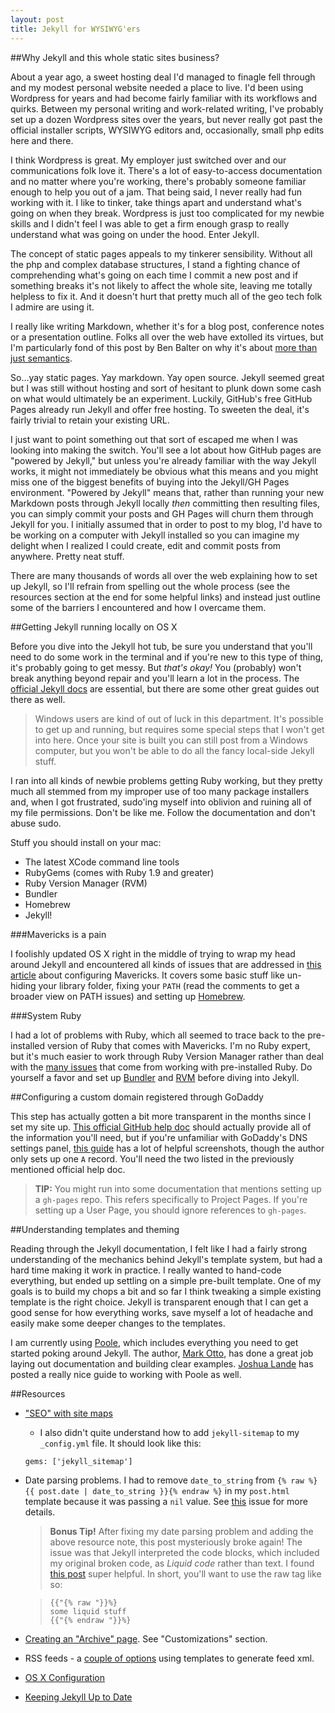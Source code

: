 ```yaml
---
layout: post
title: Jekyll for WYSIWYG'ers 
---
```


##Why Jekyll and this whole static sites business? 

About a year ago, a sweet hosting deal I'd managed to finagle fell through and my modest personal website needed a place to live. I'd been using Wordpress for years and had become fairly familiar with its workflows and quirks. Between my personal writing and work-related writing, I've probably set up a dozen Wordpress sites over the years, but never really got past the official installer scripts, WYSIWYG editors and, occasionally, small php edits here and there. 

I think Wordpress is great. My employer just switched over and our communications folk love it. There's a lot of easy-to-access documentation and no matter where you're working, there's probably someone familiar enough to help you out of a jam. That being said, I never really had fun working with it. I like to tinker, take things apart and understand what's going on when they break. Wordpress is just too complicated for my newbie skills and I didn't feel I was able to get a firm enough grasp to really understand what was going on under the hood. Enter Jekyll. 

The concept of static pages appeals to my tinkerer sensibility. Without all the php and complex database structures, I stand a fighting chance of comprehending what's going on each time I commit a new post and if something breaks it's not likely to affect the whole site, leaving me totally helpless to fix it. And it doesn't hurt that pretty much all of the geo tech folk I admire are using it. 

I really like writing Markdown, whether it's for a blog post, conference notes or a presentation outline. Folks all over the web have extolled its virtues, but I'm particularly fond of this post by Ben Balter on why it's about [more than just semantics](http://ben.balter.com/2014/03/31/word-versus-markdown-more-than-mere-semantics/). 

So...yay static pages. Yay markdown. Yay open source. Jekyll seemed great but I was still without hosting and sort of hesitant to plunk down some cash on what would ultimately be an experiment. Luckily, GitHub's free GitHub Pages already run Jekyll and offer free hosting. To sweeten the deal, it's fairly trivial to retain your existing URL. 

I just want to point something out that sort of escaped me when I was looking into making the switch. You'll see a lot about how GitHub pages are "powered by Jekyll," but unless you're already familiar with the way Jekyll works, it might not immediately be obvious what this means and you might miss one of the biggest benefits of buying into the Jekyll/GH Pages environment. "Powered by Jekyll" means that, rather than running your new Markdown posts through Jekyll locally *then* committing then resulting files, you can simply commit your posts and GH Pages will churn them through Jekyll for you. I initially assumed that in order to post to my blog, I'd have to be working on a computer with Jekyll installed so you can imagine my delight when I realized I could create, edit and commit posts from anywhere. Pretty neat stuff. 

There are many thousands of words all over the web explaining how to set up Jekyll, so I'll refrain from spelling out the whole process (see the resources section at the end for some helpful links) and instead just outline some of the barriers I encountered and how I overcame them. 

##Getting Jekyll running locally on OS X 

Before you dive into the Jekyll hot tub, be sure you understand that you'll need to do some work in the terminal and if you're new to this type of thing, it's probably going to get messy. But *that's okay!* You (probably) won't break anything beyond repair and you'll learn a lot in the process. The [official Jekyll docs](http://jekyllrb.com/docs/installation/) are essential, but there are some other great guides out there as well.

> Windows users are kind of out of luck in this department. It's possible to get up and running, but requires some special steps that I won't get into here. Once your site is built you can still post from a Windows computer, but you won't be able to do all the fancy local-side Jekyll stuff. 

I ran into all kinds of newbie problems getting Ruby working, but they pretty much all stemmed from my improper use of too many package installers and, when I got frustrated, sudo'ing myself into oblivion and ruining all of my file permissions. Don't be like me. Follow the documentation and don't abuse sudo.

Stuff you should install on your mac: 

- The latest XCode command line tools  
- RubyGems (comes with Ruby 1.9 and greater)
- Ruby Version Manager (RVM) 
- Bundler 
- Homebrew
- Jekyll!

###Mavericks is a pain

I foolishly updated OS X right in the middle of trying to wrap my head around Jekyll and encountered all kinds of issues that are addressed in [this article](http://hackercodex.com/guide/mac-osx-mavericks-10.9-configuration/) about configuring Mavericks. It covers some basic stuff like un-hiding your library folder, fixing your `PATH` (read the comments to get a broader view on PATH issues) and setting up [Homebrew](http://brew.sh/).  

###System Ruby

I had a lot of problems with Ruby, which all seemed to trace back to the pre-installed version of Ruby that comes with Mavericks. I'm no Ruby expert, but it's much easier to work through Ruby Version Manager rather than deal with the [many issues](http://robots.thoughtbot.com/psa-do-not-use-system-ruby) that come from working with pre-installed Ruby. Do yourself a favor and set up [Bundler](http://bundler.io/) and [RVM](http://rvm.io/) before diving into Jekyll. 


##Configuring a custom domain registered through GoDaddy

This step has actually gotten a bit more transparent in the months since I set my site up. [This official GitHub help doc](https://help.github.com/articles/tips-for-configuring-an-a-record-with-your-dns-provider) should actually provide all of the information you'll need, but if you're unfamiliar with GoDaddy's DNS settings panel, [this guide](https://medium.com/@LovettLovett/github-pages-godaddy-f0318c2f25a) has a lot of helpful screenshots, though the author only sets up one `A` record. You'll need the two listed in the previously mentioned official help doc. 

> **TIP:** You might run into some documentation that mentions setting up a `gh-pages` repo. This refers specifically to Project Pages. If you're setting up a User Page, you should ignore references to `gh-pages`. 

##Understanding templates and theming

Reading through the Jekyll documentation, I felt like I had a fairly strong understanding of the mechanics behind Jekyll's template system, but had a hard time making it work in practice. I really wanted to hand-code everything, but ended up settling on a simple pre-built template. One of my goals is to build my chops a bit and so far I think tweaking a simple existing template is the right choice. Jekyll is transparent enough that I can get a good sense for how everything works, save myself a lot of headache and easily make some deeper changes to the templates. 

I am currently using [Poole](https://github.com/poole/poole), which includes everything you need to get started poking around Jekyll. The author, [Mark Otto](https://github.com/mdo), has done a great job laying out documentation and building clear examples. [Joshua Lande](http://joshualande.com/jekyll-github-pages-poole/) has posted a really nice guide to working with Poole as well. 

##Resources 

- ["SEO" with site maps](https://help.github.com/articles/sitemaps-for-github-pages)
	- I also didn't quite understand how to add `jekyll-sitemap` to my `_config.yml` file. It should look like this:
	 
	```
	gems: ['jekyll_sitemap']
	```
 
- Date parsing problems. I had to remove `date_to_string` from `{% raw %}{{ post.date | date_to_string }}{% endraw %}` in my `post.html` template because it was passing a `nil` value. See [this](https://github.com/jekyll/jekyll/issues/2370) issue for more details. 
	
	>**Bonus Tip!** After fixing my date parsing problem and adding the above resource note, this post mysteriously broke again! The issue was that Jekyll interpreted the code blocks, which included my original broken code, as *Liquid code* rather than text. I found [this post](http://truongtx.me/2013/01/09/display-liquid-code-in-jekyll/) super helpful. In short, you'll want to use the raw tag like so: 

	>```
	>{{"{% raw "}}%}
	>some liquid stuff
	>{{"{% endraw "}}%} 
	>```

- [Creating an "Archive" page](http://joshualande.com/jekyll-github-pages-poole/). See "Customizations" section. 
- RSS feeds - a [couple of options](https://github.com/snaptortoise/jekyll-rss-feeds) using templates to generate feed xml. 
- [OS X Configuration](http://hackercodex.com/guide/mac-osx-mavericks-10.9-configuration/)
- [Keeping Jekyll Up to Date](https://help.github.com/articles/using-jekyll-with-pages#keeping-jekyll-up-to-date)







